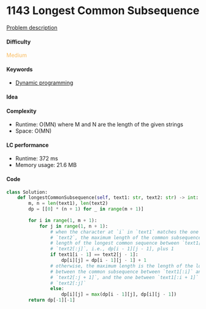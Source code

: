 1143 Longest Common Subsequence
=======================
[Problem description](https://leetcode.com/problems/longest-common-subsequence/)

#### Difficulty
<span style="color:#FABC60">Medium</span>

#### Keywords
- [Dynamic programming](../categories/dp.md)

#### Idea

#### Complexity
- Runtime: O(MN) where M and N are the length of the given strings
- Space: O(MN)

#### LC performance
- Runtime: 372 ms
- Memory usage: 21.6 MB

#### Code
```python
class Solution:
    def longestCommonSubsequence(self, text1: str, text2: str) -> int:
        m, n = len(text1), len(text2)
        dp = [[0] * (n + 1) for _ in range(m + 1)]
        
        for i in range(1, m + 1):
            for j in range(1, n + 1):
                # when the character at `i` in `text1` matches the one at `j` in
                # `text2`, the maximum length of the common subsequence is the 
                # length of the longest common sequence between `text1[:i]` and 
                # `text2[:j]`, i.e., dp[i - 1][j - 1], plus 1
                if text1[i - 1] == text2[j - 1]:
                    dp[i][j] = dp[i - 1][j - 1] + 1
                # otherwise, the maximum length is the length of the longer 
                # between the common subsequence between `text1[:i]` and 
                # `text2[:j + 1]`, and the one between `text1[:i + 1]` and 
                # `text2[:j]`
                else:
                    dp[i][j] = max(dp[i - 1][j], dp[i][j - 1])
        return dp[-1][-1]     
```